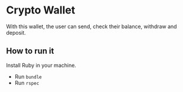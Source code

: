 # Crypto Wallet

With this wallet, the user can  send, check their balance, withdraw and deposit.

## How to run it

Install Ruby in your machine.

 - Run `bundle`
 - Run `rspec`
